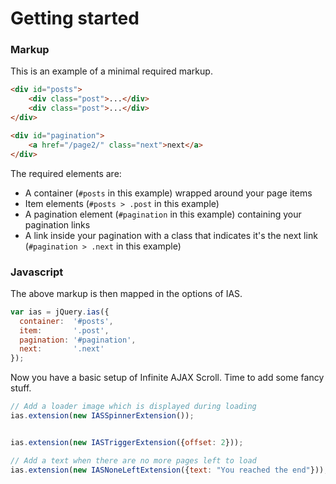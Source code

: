 Getting started
===============

### Markup

This is an example of a minimal required markup.

```html
<div id="posts">
    <div class="post">...</div>
    <div class="post">...</div>
</div>

<div id="pagination">
    <a href="/page2/" class="next">next</a>
</div>
```

The required elements are:

* A container (`#posts` in this example) wrapped around your page items
* Item elements (`#posts > .post` in this example)
* A pagination element (`#pagination` in this example) containing your pagination links
* A link inside your pagination with a class that indicates it's the next link (`#pagination > .next` in this example)


### Javascript

The above markup is then mapped in the options of IAS.

```javascript
var ias = jQuery.ias({
  container:  '#posts',
  item:       '.post',
  pagination: '#pagination',
  next:       '.next'
});
```

Now you have a basic setup of Infinite AJAX Scroll. Time to add some fancy stuff.

```javascript
// Add a loader image which is displayed during loading
ias.extension(new IASSpinnerExtension());


ias.extension(new IASTriggerExtension({offset: 2}));

// Add a text when there are no more pages left to load
ias.extension(new IASNoneLeftExtension({text: "You reached the end"}));
```
